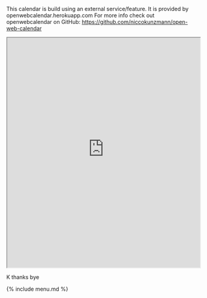 
This calendar is build using an external service/feature. It is provided by openwebcalendar.herokuapp.com For more info check out openwebcalendar on GitHub: https://github.com/niccokunzmann/open-web-calendar

<iframe id="open-web-calendar" 
    style="background:url('https://raw.githubusercontent.com/niccokunzmann/open-web-calendar/master/static/img/loaders/circular-loader.gif') center center no-repeat;"
    src="https://openwebcalendar.herokuapp.com/calendar.html?url=https%3A%2F%2Fraw.githubusercontent.com%2https://raw.githubusercontent.com%2FThisIsAnExampleYouCanDoWhateverYouWant%2FThisIsAnExampleYouCanDoWhateverYouWant%2Fgithub.io%2Fmain%2Fcalendar.yml;title=My%20example%20calendar&amp;target=_blank&amp;tabs=month&amp;tabs=week&amp;tabs=day&amp;tabs=agenda"
    sandbox="allow-scripts allow-same-origin allow-popups"
    allowTransparency="true" scrolling="no" 
    frameborder="1" height="600px" width="100%"></iframe>

K thanks bye


{% include menu.md %}

